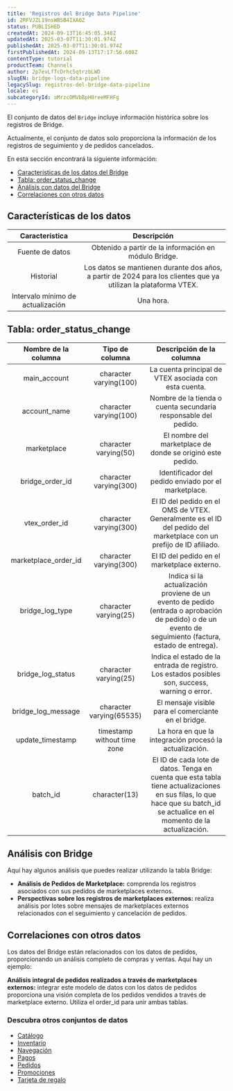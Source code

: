 ```yaml
---
title: 'Registros del Bridge Data Pipeline'
id: 2RFVJZL19nsWBSB4IXA0Z
status: PUBLISHED
createdAt: 2024-09-13T16:45:05.348Z
updatedAt: 2025-03-07T11:30:01.974Z
publishedAt: 2025-03-07T11:30:01.974Z
firstPublishedAt: 2024-09-13T17:17:56.608Z
contentType: tutorial
productTeam: Channels
author: 2p7evLfTcDrhc5qtrzbLWD
slugEN: bridge-logs-data-pipeline
legacySlug: registros-del-bridge-data-pipeline
locale: es
subcategoryId: oMrzcOMVbBpH0reeMFHFg
---
```


El conjunto de datos del `Bridge` incluye información histórica sobre los registros de Bridge. 

<div class="alert alert-warning">
Actualmente, el conjunto de datos solo proporciona la información de los registros de seguimiento y de pedidos cancelados.
</div>  

En esta sección encontrará la siguiente información:

- [Características de los datos del Bridge](#caracteristicas-de-los-datos)  
- [Tabla: order_status_change](#tabla-order-status-change)  
- [Análisis con datos del Bridge](#analisis-con-bridge)  
- [Correlaciones con otros datos](#correlaciones-con-otros-datos)  

## Características de los datos

| **Característica** | **Descripción** |
|:---:|:---:|
| Fuente de datos | Obtenido a partir de la información en módulo Bridge. |
| Historial | Los datos se mantienen durante dos años, a partir de 2024 para los clientes que ya utilizan la plataforma VTEX. |
| Intervalo mínimo de actualización | Una hora. |

## Tabla: order_status_change

| **Nombre de la columna** | **Tipo de columna** | **Descripción de la columna** |
|:---:|:---:|:---:|
| main_account | character varying(100) | La cuenta principal de VTEX asociada con esta cuenta. |
| account_name | character varying(100) | Nombre de la tienda o cuenta secundaria responsable del pedido. |
| marketplace | character varying(50) | El nombre del marketplace de donde se originó este pedido. |
| bridge_order_id | character varying(300) | Identificador del pedido enviado por el marketplace. |
| vtex_order_id | character varying(300) | El ID del pedido en el OMS de VTEX. Generalmente es el ID del pedido del marketplace con un prefijo de ID afiliado.  |
| marketplace_order_id | character varying(300) | El ID del pedido en el marketplace externo. |
| bridge_log_type | character varying(25) | Indica si la actualización proviene de un evento de pedido (entrada o aprobación de pedido) o de un evento de seguimiento (factura, estado de entrega).|
| bridge_log_status | character varying(25) |Indica el estado de la entrada de registro. Los estados posibles son, success, warning o error. |
| bridge_log_message | character varying(65535) | El mensaje visible para el comerciante en el bridge. |
| update_timestamp | timestamp without time zone | La hora en que la integración procesó la actualización. |
| batch_id | character(13) | El ID de cada lote de datos. Tenga en cuenta que esta tabla tiene actualizaciones en sus filas, lo que hace que su batch_id se actualice en el momento de la actualización. |

## Análisis con Bridge

Aquí hay algunos análisis que puedes realizar utilizando la tabla Bridge:

- **Análisis de Pedidos de Marketplace:** comprenda los registros asociados con sus pedidos de marketplaces externos.  
- **Perspectivas sobre los registros de marketplaces externos:** realiza análisis por lotes sobre mensajes de marketplaces externos relacionados con el seguimiento y cancelación de pedidos.  

## Correlaciones con otros datos

Los datos del Bridge están relacionados con los datos de pedidos, proporcionando un análisis completo de compras y ventas. Aquí hay un ejemplo:  

**Análisis integral de pedidos realizados a través de marketplaces externos:** integrar este modelo de datos con los datos de pedidos proporciona una visión completa de los pedidos vendidos a través de marketplace externo. Utiliza el order_id para unir ambas tablas.

### Descubra otros conjuntos de datos

- [Catálogo](https://help.vtex.com/tutorial/catalogo-data-pipeline--7ARDELPaugrBu5dZT7Vx2b)
- [Inventario](https://help.vtex.com/tutorial/inventario-data-pipeline-beta--2IvKMZV9SNrE6ipBRQr8h2)
- [Navegación](https://help.vtex.com/tutorial/navegacao-data-pipeline-beta--4X4hK0zdIHN0Xn5x2MLYYd)
- [Pagos](https://help.vtex.com/tutorial/pagamentos-data-pipeline-beta--7LWkFaA1jPabzc5JAt1rGs)
- [Pedidos](https://help.vtex.com/tutorial/pedidos-data-pipeline-beta--2f3GlRJ5L5IRGVIxOmzrFv)
- [Promociones](https://help.vtex.com/tutorial/promocoes-data-pipeline-beta--3WZ1syNucDFdvVhfKtA6Qd)
- [Tarjeta de regalo](https://help.vtex.com/pt/tutorial/vale-presente-data-pipeline--4XAnyc4scy3OG6RdnD7OEf)

